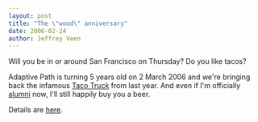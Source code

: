 ```yaml
---
layout: post
title: "The \"wood\" anniversary"
date: 2006-02-24
author: Jeffrey Veen
---
```

Will you be in or around San Francisco on Thursday? Do you like tacos?

Adaptive Path is turning 5 years old on 2 March 2006 and we're bringing back the infamous [Taco Truck][] from last year. And even if I'm officially [alumni][] now, I'll still happily buy you a beer.

Details are [here][].


[Taco Truck]: http://www.flickr.com/photos/peterme/7401955/
[alumni]: http://www.adaptivepath.com/aboutus/veen.php
[here]: http://upcoming.org/event/56540/
